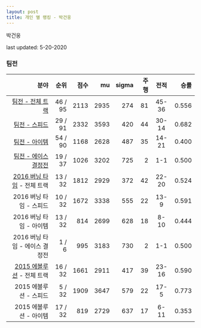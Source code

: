 ```yaml
---
layout: post
title: 개인 별 랭킹 - 박건웅
---
```


박건웅

last updated: 5-20-2020


### 팀전

| 분야 | 순위 | 점수 | mu | sigma | 주행 | 전적 | 승률 |
|---:|---:|---:|---:|---:|---:|:---:|---:|
| [팀전 - 전체 트랙](../team-full) | 46 / 95 | 2113 | 2935 | 274 | 81 | 45-36 | 0.556 |
| [팀전 - 스피드](../team-speed) | 29 / 91 | 2332 | 3593 | 420 | 44 | 30-14 | 0.682 |
| [팀전 - 아이템](../team-item) | 54 / 90 | 1168 | 2628 | 487 | 35 | 14-21 | 0.400 |
| [팀전 - 에이스 결정전](../team-ace) | 19 / 37 | 1026 | 3202 | 725 | 2 | 1-1 | 0.500 |
| [2016 버닝 타임](../teams-t2016_1) - 전체 트랙 | 13 / 32 | 1812 | 2929 | 372 | 42 | 22-20 | 0.524 |
| 2016 버닝 타임 - 스피드 | 10 / 32 | 1672 | 3338 | 555 | 22 | 13-9 | 0.591 |
| 2016 버닝 타임 - 아이템 | 13 / 32 | 814 | 2699 | 628 | 18 | 8-10 | 0.444 |
| 2016 버닝 타임 - 에이스 결정전 | 1 / 6 | 995 | 3183 | 730 | 2 | 1-1 | 0.500 |
| [2015 에볼루션](../teams-t2015_1) - 전체 트랙 | 16 / 32 | 1661 | 2911 | 417 | 39 | 23-16 | 0.590 |
| 2015 에볼루션 - 스피드 | 5 / 32 | 1909 | 3647 | 579 | 22 | 17-5 | 0.773 |
| 2015 에볼루션 - 아이템 | 17 / 32 | 819 | 2729 | 637 | 17 | 6-11 | 0.353 |
